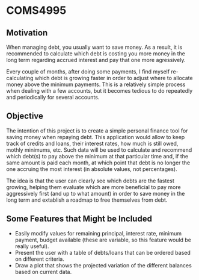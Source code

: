 # COMS4995

## Motivation

When managing debt, you usually want to save money. As a result, it is recommended to calculate which debt is costing you more money in the long term regarding accrued interest and pay that one more agressively. 

Every couple of months, after doing some payments, I find myself re-calculating which debt is growing faster in order to adjust where to allocate money above the minimum payments. This is a relatively simple process when dealing with a few accounts, but it becomes tedious to do repeatedly and periodically for several accounts. 

## Objective

The intention of this project is to create a simple personal finance tool for saving money when repaying debt. This application would allow to keep track of credits and loans, their interest rates, how much is still owed, mothly minimums, etc. Such data will be used to calculate and recommend which debt(s) to pay above the minimum at that particular time and, if the same amount is paid each month, at which point that debt is no longer the one accruing the most interest (in absolute values, not percentages).

The idea is that the user can clearly see which debts are the fastest growing, helping them evaluate which are more beneficial to pay more aggressively first (and up to what amount) in order to save money in the long term and extablish a roadmap to free themselves from debt.


## Some Features that Might be Included
- Easily modify values for remaining principal, interest rate, minimum payment, budget available (these are variable, so this feature would be really useful).
- Present the user with a table of debts/loans that can be ordered based on different criteria.
- Draw a plot that shows the projected variation of the different balances based on current data.
